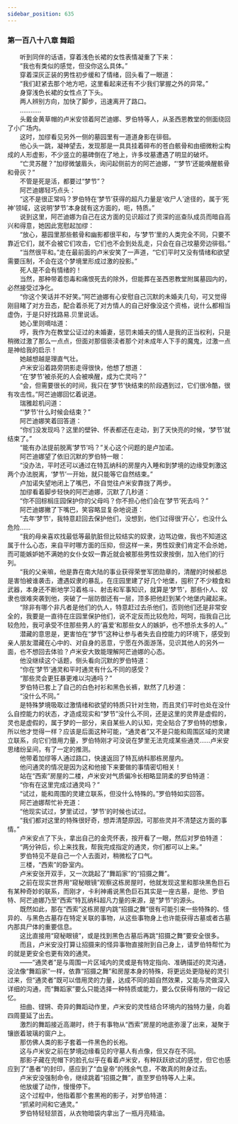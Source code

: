 ```yaml
---
sidebar_position: 635
---
```

### 第一百八十八章 舞蹈  


　　听到同伴的话语，穿着浅色长裙的女性表情凝重了下来：  
　　“我也有类似的感觉，但没你这么具体。”  
　　穿着深灰正装的男性初步缓和了情绪，回头看了一眼道：  
　　“我们赶紧去那个地方吧，这里看起来还有不少我们掌握之外的异常。”  
　　身穿浅色长裙的女性点了下头。  
　　两人辨别方向，加快了脚步，迅速离开了路口。  
　　…………  
　　头戴金黄草帽的卢米安领着阿芒迪娜、罗伯特等人，从圣西恩教堂的侧面绕回了小广场内。  
　　这时，加缪看见另外一侧的墓园里有一道道身影在徘徊。  
　　他心头一跳，凝神望去，发现那是一具具挂着碎布的苍白骸骨和由细微粉尘构成的人形虚影，不少竖立的墓碑倒在了地上，许多坟墓遭遇了明显的破坏。  
　　“亡灵苏醒？”加缪微皱眉头，询问起侧前方的阿芒迪娜，“‘梦节’还能唤醒骸骨和骨灰？”  
　　不管是死是活，都要过“梦节”？  
　　阿芒迪娜轻巧点头：  
　　“这不是很正常吗？罗伯特在‘梦节’获得的超凡力量是‘收尸人’途径的，属于‘死神’领域，这说明‘梦节’本身就有这方面的，呃，特质。”  
　　说到这里，阿芒迪娜为自己在这方面的见识超过了资深的巡查队成员而暗自高兴和得意，她因此宽慰起加缪：  
　　“放心，墓园里那些骸骨和幽影都很平和，与‘梦节’里的人类完全不同，只要不靠近它们，就不会被它们攻击，它们也不会到处乱走，只会在自己坟墓旁边徘徊。”  
　　“当然很平和。”走在最前面的卢米安笑了一声道，“它们平时又没有情绪和欲望需要压制，不会在这个梦境里形成过激的投影。”  
　　死人是不会有情绪的！  
　　当然，那种带着怨毒和痛恨死去的除外，但能葬在圣西恩教堂附属墓园内的，必然接受过净化。  
　　“你这个笑话并不好笑。”阿芒迪娜有心安慰自己沉默的未婚夫几句，可又觉得刚目睹了对方丑态，配合着杀死了对方情人的自己好像没这个资格，说什么都相当虚伪，于是只好找路易.贝里说话。  
　　她心里则嘀咕道：  
　　哼，我作为在教堂公证过的未婚妻，惩罚未婚夫的情人是我的正当权利，只是稍微过激了那么一点点，但面对那個亵渎者那个对未成年人下手的魔鬼，过激一点是神给我的启示！  
　　她越想越是理直气壮。  
　　卢米安沿着路旁阴影走得很快，他想了想道：  
　　“在‘梦节’被杀死的人会被唤醒，成为亡灵吗？”  
　　“会，但需要很长的时间，我只在‘梦节’快结束的阶段遇到过，它们很冷酷，很有攻击性。”阿芒迪娜回忆着说道。  
　　瑞雅趁机问道：  
　　“‘梦节’什么时候会结束？”  
　　阿芒迪娜笑着回答道：  
　　“你们没发现吗？这里的壁钟、怀表都还在走动，到了天快亮的时候，‘梦节’就结束了。”  
　　“能有办法提前脱离‘梦节’吗？”关心这个问题的是卢加诺。  
　　阿芒迪娜望了依旧沉默的罗伯特一眼：  
　　“没办法，平时还可以通过在特瓦纳科的房屋内入睡和到梦境的边缘受刺激这两个办法脱离，‘梦节’一开始，就只能等它自然结束。”  
　　卢加诺失望地闭上了嘴巴，不自觉往卢米安靠拢了两步。  
　　加缪看着脚步轻快的阿芒迪娜，沉默了几秒道：  
　　“你不回棕榈庄园保护你的父母吗？你不担心他们会在‘梦节’死去吗？”  
　　阿芒迪娜撇了下嘴巴，笑容略显复杂地说道：  
　　“去年‘梦节’，我特意赶回去保护他们，没想到，他们过得很‘开心’，也没什么危险……  
　　“我的母亲喜欢找最低等最肮脏但比较结实的奴隶，边骂边做，我也不知道这属于什么心态，来自平时哪方面的压抑，但这样一来，男性奴隶们肯定不会杀她，而可能嫉妒她不满她的女仆女奴一靠近就会被那些男性奴隶按倒，加入他们的行列。  
　　“我的父亲嘛，他是靠在南大陆的事业获得荣誉军团勋章的，清醒的时候都总是害怕被谁袭击，遭遇奴隶的暴乱，在庄园里建了好几个地堡，囤积了不少粮食和武器，本身还不断地学习着格斗、射击和军事知识，就算是‘梦节’，那些仆人、奴隶也很难突袭到他，突破了一层防御还有一层，顶多把他赶到某个地堡内藏起来。  
　　“除非有哪个非凡者是他们的仇人，特意赶过去杀他们，否则他们还是非常安全的，我要是一直待在庄园里保护他们，说不定反而比较危险，呵呵，指我自己比较危险，我可承受不住那些男人的‘喜爱’和那些女人的嫉妒，也不想杀太多的人。”  
　　潜藏的意思是，更害怕在“梦节”这种让参与者失去自控能力的环境下，感受到亲人朋友潜藏在心中的、对自身的恶意，宁愿在外面游荡，见识其他人的另外一面，也不想回去体验？卢米安大致能理解阿芒迪娜的心态。  
　　他没继续这个话题，侧头看向沉默的罗伯特道：  
　　“你在‘梦节’通灵和平时通灵有什么不同的感受？  
　　“那些灵会更狂暴更难以沟通吗？”  
　　罗伯特已套上了自己的白色衬衫和黑色长裤，默然了几秒道：  
　　“没什么不同。”  
　　是特殊梦境吸取过激情绪和欲望的特质只针对生物，而且灵们平时也处在没什么自控能力的状态，才造成现实和“梦节”没什么不同，还是这里的灵界是虚假的，灵也是虚假的，属于梦的一部分，来自某些人的认知，完全贴合了罗伯特的想象，所以他才觉得一样？应该是后面这种可能，“通灵者”又不是只能和周围区域的灵建立联系，向它们借用力量，罗伯特刚才可没说在梦里无法完成某些通灵……卢米安思绪纷呈间，有了一定的推测。  
　　他带着加缪等人通过路口，快速返回了特瓦纳科那栋房屋内。  
　　他问通灵的情况是因为这和他接下来要做的事情密切相关！  
　　站在“西索”房屋的二楼，卢米安对气质偏冷长相略显阴柔的罗伯特道：  
　　“你有在这里完成过通灵吗？”  
　　“试过，能和周围的灵建立联系，但没什么特殊的。”罗伯特如实回答。  
　　阿芒迪娜帮忙补充道：  
　　“他现实试过，梦里试过，‘梦节’的时候也试过。  
　　“我们都对这里的特殊很好奇，想弄清楚原因，可那些灵并不清楚这方面的事情。”  
　　卢米安点了下头，拿出自己的金壳怀表，按开看了一眼，然后对罗伯特道：  
　　“两分钟后，伱上来找我，帮我完成指定的通灵，你们都可以上来。”  
　　罗伯特见不是自己一个人去面对，稍微松了口气。  
　　三楼，“西索”的卧室内。  
　　卢米安张开双手，又一次跳起了“舞蹈家”的“招摄之舞”。  
　　之前在现实世界用“窥秘眼镜”观察这栋房屋时，他就发现这里和那块黑色巨石有某种奇妙的联系，而刚才，卡利神甫说黑色巨石其实是一座古墓，是他、罗伯特、阿芒迪娜乃至“西索”特瓦纳科超凡力量的来源，是“梦节”的源头。  
　　既然如此，那在“西索”这栋房屋内跳“招摄之舞”很有可能引来一些特殊的、怪异的、与黑色古墓存在特定关联的事物，从这些事物身上也许能获得古墓或者古墓内那具尸体的重要信息。  
　　这比直接用“窥秘眼镜”，或是找到黑色古墓后再跳“招摄之舞”要安全很多。  
　　而且，卢米安没打算让招摄来的怪异事物直接附到自己身上，请罗伯特帮忙为的就是更安全也更有效的通灵。  
　　——“通灵者”是与周围一片区域内的灵或是有特定指向、准确描述的灵沟通，没法像“舞蹈家”一样，依靠“招摄之舞”和房屋本身的特殊，将更远处更隐秘的灵引过来，但“通灵者”既可以借用灵的力量，达成不同的超自然效果，又能与灵做深入详细的沟通，而“舞蹈家”要么只能选择一种特质或能力，要么仅获得有限的一段记忆。  
　　扭曲、铿锵、奇异的舞蹈动作里，卢米安的灵性结合环境内的独特力量，向着四周蔓延了出去。  
　　激烈的舞蹈接近高潮时，终于有事物从“西索”房屋的地底弥漫了出来，凝聚于镶嵌着玻璃的窗户上。  
　　那仿佛人类的影子套着一件黑色的长袍。  
　　这与卢米安之前在梦境边缘看见的守墓人有点像，但又存在不同。  
　　那影子藏在兜帽下的脸孔似乎在看着卢米安，有种跃跃欲试的感觉，但它也感应到了“愚者”的封印，感应到了“血皇帝”的残余气息，不敢真的附身过去。  
　　卢米安没强制命令，继续跳着“招摄之舞”，直至罗伯特等人上来。  
　　他放缓了动作，慢慢停下。  
　　这个过程中，他指着那个套黑袍的影子，对罗伯特道：  
　　“抓紧时间和它通灵。”  
　　罗伯特轻轻颔首，从衣物暗袋内拿出了一瓶月亮精油。  
